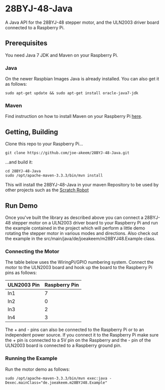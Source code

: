# 28BYJ-48-Java
A Java API for the 28BYJ-48 stepper motor, and the ULN2003 driver board connected to a Raspberry Pi.

## Prerequisites
You need Java 7 JDK and Maven on your Raspberry Pi.

### Java
On the newer Raspbian Images Java is already installed. You can also get it as follows:
``` shell
sudo apt-get update && sudo apt-get install oracle-java7-jdk
```

### Maven
Find instruction on how to install Maven on your Raspberry Pi [here](http://www.xianic.net/post/installing-maven-on-the-raspberry-pi/).

## Getting, Building

Clone this repo to your Raspberry Pi...
``` shell
git clone https://github.com/joe-akeem/28BYJ-48-Java.git
```

...and build it:
``` shell
cd 28BYJ-48-Java
sudo /opt/apache-maven-3.3.3/bin/mvn install
```

This will install the 28BYJ-48-Java in your maven Repository to be used by other projects such as the [Scratch Robot](https://github.com/joe-akeem/scratch-robot)

## Run Demo

Once you've built the library as described above you can connect a 28BYJ-48 stepper motor on a ULN2003 driver board to your Raspberry Pi and run the example contained in the project which will perform a little demo rotating the stepper motor in various modes and directions.
Also check out the example in the src/main/java/de/joeakeem/m28BYJ48.Example class.

### Connecting the Motor

The table below uses the WiringPi/GPIO numbering system. Connect the motor to the ULN2003 board and hook up the board to the Raspberry Pi pins as follows:  

|ULN2003 Pin|Raspberry Pin|
|-----------|-------------|
|In1        |7            |
|In2        |0            |
|In3        |2            |
|In4        |3            |

The + and - pins can also be connected to the Raspberry Pi or to an independent power source. If you connect it to the Raspberry Pi make sure the + pin is connected to a 5V pin on the Raspberry and the - pin of the ULN2003 board is connected to a Raspberry ground pin.

### Running the Example

Run the motor demo as follows:

``` shell
sudo /opt/apache-maven-3.3.3/bin/mvn exec:java -Dexec.mainClass="de.joeakeem.m28BYJ48.Example"
```